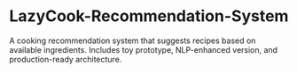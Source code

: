 # LazyCook-Recommendation-System
A cooking recommendation system that suggests recipes based on available ingredients. Includes toy prototype, NLP-enhanced version, and production-ready architecture.
